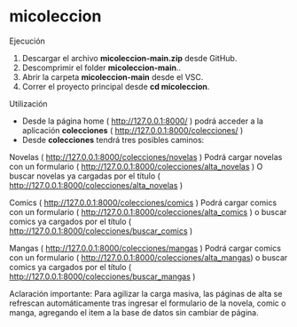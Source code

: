 # micoleccion

Ejecución 
1) Descargar el archivo <b>micoleccion-main.zip</b> desde GitHub.
2) Descomprimir el folder <b>micoleccion-main</b>..
3) Abrir la carpeta <b>micoleccion-main</b> desde el VSC.
4) Correr el proyecto principal desde <b>cd micoleccion</b>. 

Utilización 
* Desde la página home ( http://127.0.0.1:8000/ ) podrá acceder a la aplicación <b>colecciones</b> ( http://127.0.0.1:8000/colecciones/ )
* Desde <b>colecciones</b> tendrá tres posibles caminos:

Novelas ( http://127.0.0.1:8000/colecciones/novelas )
Podrá cargar novelas con un formulario ( http://127.0.0.1:8000/colecciones/alta_novelas )
O buscar novelas ya cargadas por el título ( http://127.0.0.1:8000/colecciones/alta_novelas )

Comics ( http://127.0.0.1:8000/colecciones/comics )
Podrá cargar comics con un formulario ( http://127.0.0.1:8000/colecciones/alta_comics )
o buscar comics ya cargados por el título ( http://127.0.0.1:8000/colecciones/buscar_comics )

Mangas ( http://127.0.0.1:8000/colecciones/mangas )
Podrá cargar comics con un formulario ( http://127.0.0.1:8000/colecciones/alta_mangas)
o buscar comics ya cargados por el título ( http://127.0.0.1:8000/colecciones/buscar_mangas )

Aclaración importante: Para agilizar la carga masiva, las páginas de alta se refrescan automáticamente tras ingresar el formulario de la novela, comic o manga, agregando el item a la base de datos sin cambiar de página. 
